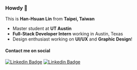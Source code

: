 ### Howdy 👋

This is **Han-Hsuan Lin** from **Taipei, Taiwan**

* Master student at **UT Austin**
* **Full-Stack Developer Intern** working in Austin, Texas
* Design enthusiast working on **UI/UX** and **Graphic Design**!

#### Contact me on social

[![Linkedin Badge](https://img.shields.io/badge/LinkedIn-0077B5?style=for-the-badge&logo=linkedin&logoColor=white)](https://www.linkedin.com/in/han-hsuan-lin/)
[![Linkedin Badge](https://img.shields.io/badge/mail-hhl@utexas.edu-D14836?style=for-the-badge&logo=gmail&logoColor=white)](mailto:hhl@utexas.edu)